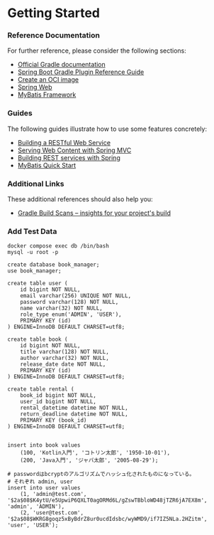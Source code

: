 # Getting Started

### Reference Documentation
For further reference, please consider the following sections:

* [Official Gradle documentation](https://docs.gradle.org)
* [Spring Boot Gradle Plugin Reference Guide](https://docs.spring.io/spring-boot/docs/2.5.6/gradle-plugin/reference/html/)
* [Create an OCI image](https://docs.spring.io/spring-boot/docs/2.5.6/gradle-plugin/reference/html/#build-image)
* [Spring Web](https://docs.spring.io/spring-boot/docs/2.5.6/reference/htmlsingle/#boot-features-developing-web-applications)
* [MyBatis Framework](https://mybatis.org/spring-boot-starter/mybatis-spring-boot-autoconfigure/)

### Guides
The following guides illustrate how to use some features concretely:

* [Building a RESTful Web Service](https://spring.io/guides/gs/rest-service/)
* [Serving Web Content with Spring MVC](https://spring.io/guides/gs/serving-web-content/)
* [Building REST services with Spring](https://spring.io/guides/tutorials/bookmarks/)
* [MyBatis Quick Start](https://github.com/mybatis/spring-boot-starter/wiki/Quick-Start)

### Additional Links
These additional references should also help you:

* [Gradle Build Scans – insights for your project's build](https://scans.gradle.com#gradle)

### Add Test Data
```shell
docker compose exec db /bin/bash
mysql -u root -p
```

```mysql
create database book_manager;
use book_manager;

create table user (
    id bigint NOT NULL,
    email varchar(256) UNIQUE NOT NULL,
    password varchar(128) NOT NULL,
    name varchar(32) NOT NULL,
    role_type enum('ADMIN', 'USER'),
    PRIMARY KEY (id)
) ENGINE=InnoDB DEFAULT CHARSET=utf8;

create table book (
    id bigint NOT NULL,
    title varchar(128) NOT NULL,
    author varchar(32) NOT NULL,
    release_date date NOT NULL,
    PRIMARY KEY (id)
) ENGINE=InnoDB DEFAULT CHARSET=utf8;

create table rental (
    book_id bigint NOT NULL,
    user_id bigint NOT NULL,
    rental_datetime datetime NOT NULL,
    return_deadline datetime NOT NULL,
    PRIMARY KEY (book_id)
) ENGINE=InnoDB DEFAULT CHARSET=utf8;


insert into book values
    (100, 'Kotlin入門', 'コトリン太郎', '1950-10-01'),
    (200, 'Java入門', 'ジャバ太郎', '2005-08-29'); 

# passwordはbcryptのアルゴリズムでハッシュ化されたものになっている。
# それぞれ admin, user
insert into user values
    (1, 'admin@test.com', '$2a$08$K4ytU/e5UpwiP6QXLT0agORMd6L/gZswTBbloWD48jTZR6jA7EX8m', 'admin', 'ADMIN'),
    (2, 'user@test.com', '$2a$08$WKRG8goqz5xByBdrZ8ur0ucdIdsbc/wyWMD9/if7IZ5NLa.2HZitm', 'user', 'USER');
```